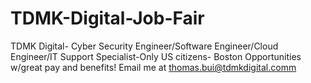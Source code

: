 # TDMK-Digital-Job-Fair
TDMK Digital- Cyber Security Engineer/Software Engineer/Cloud Engineer/IT Support Specialist-Only US citizens- Boston Opportunities w/great pay and benefits!
Email me at thomas.bui@tdmkdigital.comm
